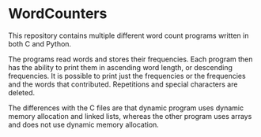 # WordCounters
This repository contains multiple different word count programs written in both C and Python.

The programs read words and stores their frequencies. Each program then has the ability to print them in ascending word length, or descending frequencies. It is possible to print just the frequencies or the frequencies and the words that contributed. Repetitions and special characters are deleted. 

The differences with the C files are that dynamic program uses dynamic memory allocation and linked lists, whereas the other program uses arrays and does not use dynamic memory allocation. 
